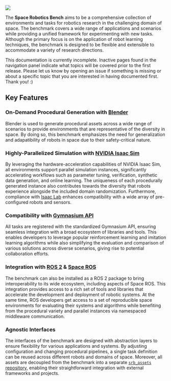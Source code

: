![](./_images/srb_multi_env.jpg)

The **Space Robotics Bench** aims to be a comprehensive collection of environments and tasks for robotics research in the challenging domain of space. The benchmark covers a wide range of applications and scenarios while providing a unified framework for experimenting with new tasks. Although the primary focus is on the application of robot learning techniques, the benchmark is designed to be flexible and extensible to accommodate a variety of research directions.

<div class="warning">
This documentation is currently incomplete. Inactive pages found in the navigation panel indicate what topics will be covered prior to the first release. Please let us know by opening an issue if something is missing or about a specific topic that you are interested in having documented first. Thank you! :)
</div>

## Key Features

### On-Demand Procedural Generation with [Blender](https://blender.org)

Blender is used to generate procedural assets across a wide range of scenarios to provide environments that are representative of the diversity in space. By doing so, this benchmark emphasizes the need for generalization and adapatibility of robots in space due to their safety-critical nature.

### Highly-Parallelized Simulation with [NVIDIA Isaac Sim](https://developer.nvidia.com/isaac-sim)

By leveraging the hardware-acceleration capabilities of NVIDIA Isaac Sim, all environments support parallel simulation instances, significantly accelerating workflows such as parameter tuning, verification, synthetic data generation, and online learning. The uniqueness of each procedurally generated instance also contributes towards the diversity that robots experience alongside the included domain randomization. Furthermore, compliance with [Isaac Lab](https://isaac-sim.github.io/IsaacLab) enhances compatibility with a wide array of pre-configured robots and sensors.

### Compatibility with [Gymnasium API](https://gymnasium.farama.org)

All tasks are registered with the standardized Gymnasium API, ensuring seamless integration with a broad ecosystem of libraries and tools. This enables developers to leverage popular reinforcement learning and imitation learning algorithms while also simplifying the evaluation and comparison of various solutions across diverse scenarios, giving rise to potential collaboration efforts.

### Integration with [ROS 2](https://ros.org) & [Space ROS](https://space.ros.org)

The benchmark can also be installed as a ROS 2 package to bring interoperability to its wide ecosystem, including aspects of Space ROS. This integration provides access to a rich set of tools and libraries that accelerate the development and deployment of robotic systems. At the same time, ROS developers get access to a set of reproducible space environments for evaluating their systems and algorithms while benefiting from the procedural variety and parallel instances via namespaced middleware communication.

### Agnostic Interfaces

The interfaces of the benchmark are designed with abstraction layers to ensure flexibility for various applications and systems. By adjusting configuration and changing procedural pipelines, a single task definition can be reused across different robots and domains of space. Moreover, all assets are decoupled from the benchmark into a separate [`srb_assets` repository](https://github.com/AndrejOrsula/srb_assets), enabling their straightforward integration with external frameworks and projects.
